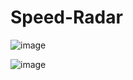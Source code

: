 # Speed-Radar



![image](https://user-images.githubusercontent.com/89426621/164109980-d457d185-2aec-441e-b756-d08bd4a2ed47.png)

![image](https://user-images.githubusercontent.com/89426621/164110038-65fac070-eba8-492d-8fc8-9bd42f12a73f.png)
